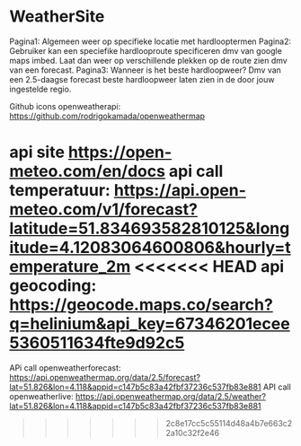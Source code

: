# WeatherSite

Pagina1: Algemeen weer op specifieke locatie met hardlooptermen
Pagina2: Gebruiker kan een speciefike hardlooproute specificeren dmv van google maps imbed. Laat dan weer op verschillende plekken op de route zien dmv van een forecast. 
Pagina3: Wanneer is het beste hardloopweer? Dmv van een 2.5-daagse forecast beste hardloopweer laten zien in de door jouw ingestelde regio.

Github icons openweatherapi: https://github.com/rodrigokamada/openweathermap

api site https://open-meteo.com/en/docs
api call temperatuur: https://api.open-meteo.com/v1/forecast?latitude=51.834693582810125&longitude=4.12083064600806&hourly=temperature_2m
<<<<<<< HEAD
api geocoding: https://geocode.maps.co/search?q=helinium&api_key=67346201ecee5360511634fte9d92c5 
=======
APi call openweatherforecast: https://api.openweathermap.org/data/2.5/forecast?lat=51.826&lon=4.118&appid=c147b5c83a42fbf37236c537fb83e881
API call openweatherlive: https://api.openweathermap.org/data/2.5/weather?lat=51.826&lon=4.118&appid=c147b5c83a42fbf37236c537fb83e881
>>>>>>> 2c8e17cc5c55114d48a4b7e663c22a10c32f2e46